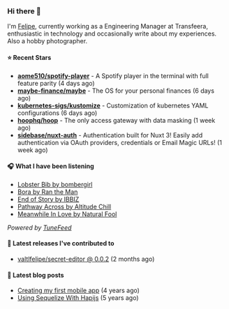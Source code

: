 ### Hi there 👋

I'm [Felipe](https://felipevm.com), currently working as a Engineering Manager at Transfeera, enthusiastic in technology and occasionally write about my experiences. Also a hobby photographer.

#### ⭐ Recent Stars
- **[aome510/spotify-player](https://github.com/aome510/spotify-player)** - A Spotify player in the terminal with full feature parity (4 days ago)
- **[maybe-finance/maybe](https://github.com/maybe-finance/maybe)** - The OS for your personal finances (6 days ago)
- **[kubernetes-sigs/kustomize](https://github.com/kubernetes-sigs/kustomize)** - Customization of kubernetes YAML configurations (6 days ago)
- **[hoophq/hoop](https://github.com/hoophq/hoop)** - The only access gateway with data masking (1 week ago)
- **[sidebase/nuxt-auth](https://github.com/sidebase/nuxt-auth)** - Authentication built for Nuxt 3! Easily add authentication via OAuth providers, credentials or Email Magic URLs! (1 week ago)

#### 🎧 What I have been listening
- [Lobster Bib by bombergirl](https://open.spotify.com/track/0aRC0W5zVWricDxM2s98La)
- [Bora by Ran the Man](https://open.spotify.com/track/5HzFIsnKHQzt7hkIxGDy1D)
- [End of Story by IBBIZ](https://open.spotify.com/track/5EdLzVEBvZgxGgxZviMvGk)
- [Pathway Across by Altitude Chill](https://open.spotify.com/track/2mx9zSH67TnUqp3CYjycZK)
- [Meanwhile In Love by Natural Fool](https://open.spotify.com/track/6oCEqsNJj9RW1Kr3p3U4Dn)

_Powered by [TuneFeed](https://tunefeed.app?ref=valtlfelipe-gh-profile)_ 

#### 🚀 Latest releases I've contributed to


- [valtlfelipe/secret-editor @ 0.0.2](https://github.com/valtlfelipe/secret-editor/releases/tag/0.0.2) (2 months ago)

#### 📄 Latest blog posts
- [Creating my first mobile app](https://felipevm.com/posts/creating-my-first-mobile-app/) (4 years ago)
- [Using Sequelize With Hapijs](https://felipevm.com/posts/using-sequelize-with-hapijs/) (5 years ago)
